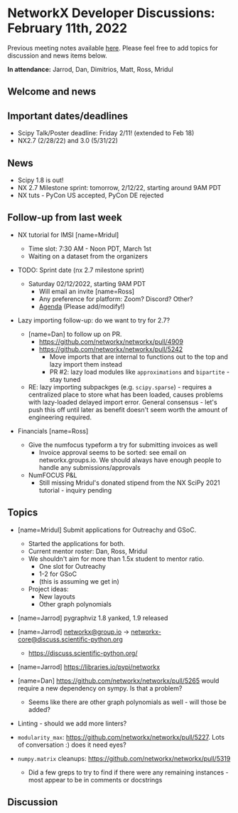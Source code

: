 # NetworkX Developer Discussions: February 11th, 2022

Previous meeting notes available [here](https://github.com/networkx/archive/tree/main/meetings). Please feel free to add topics for discussion and news items below.

**In attendance:** Jarrod, Dan, Dimitrios, Matt, Ross, Mridul

## Welcome and news

## Important dates/deadlines

- Scipy Talk/Poster deadline: Friday 2/11! (extended to Feb 18)
- NX2.7 (2/28/22) and 3.0 (5/31/22)

## News

- Scipy 1.8 is out!
- NX 2.7 Milestone sprint: tomorrow, 2/12/22, starting around 9AM PDT
- NX tuts - PyCon US accepted, PyCon DE rejected

## Follow-up from last week

- NX tutorial for IMSI [name=Mridul]
  * Time slot: 7:30 AM - Noon PDT, March 1st
  * Waiting on a dataset from the organizers

- TODO: Sprint date (nx 2.7 milestone sprint)
  * Saturday 02/12/2022, starting 9AM PDT
    - Will email an invite [name=Ross]
    - Any preference for platform: Zoom? Discord? Other?
    - [Agenda](https://hackmd.io/1vmudy-ySCeMPIXNCFuTVA) (Please add/modify!)
  
- Lazy importing follow-up: do we want to try for 2.7?
    - [name=Dan] to follow up on PR.
        - https://github.com/networkx/networkx/pull/4909
        - https://github.com/networkx/networkx/pull/5242
          * Move imports that are internal to functions out to the top and lazy import them instead
          * PR #2: lazy load modules like `approximations` and `bipartite` - stay tuned
    - RE: lazy importing subpackges (e.g. `scipy.sparse`) - requires a centralized place to store what has been loaded, causes problems with lazy-loaded delayed import error. General consensus - let's push this off until later as benefit doesn't seem worth the amount of engineering required.
          

- Financials [name=Ross]
  * Give the numfocus typeform a try for submitting invoices as well
    - Invoice approval seems to be sorted: see email on networkx.groups.io. We should always have enough people to handle any submissions/approvals
  * NumFOCUS P&L
    - Still missing Mridul's donated stipend from the NX SciPy 2021 tutorial - inquiry pending


## Topics

- [name=Mridul] Submit applications for Outreachy and GSoC.
    - Started the applications for both.
    - Current mentor roster: Dan, Ross, Mridul
    - We shouldn't aim for more than 1.5x student to mentor ratio.
        - One slot for Outreachy
        - 1-2 for GSoC
        - (this is assuming we get in)
    - Project ideas:
      * New layouts
      * Other graph polynomials

- [name=Jarrod] pygraphviz 1.8 yanked, 1.9 released

- [name=Jarrod] networkx@group.io -> networkx-core@discuss.scientific-python.org
    - https://discuss.scientific-python.org/

- [name=Jarrod] https://libraries.io/pypi/networkx

- [name=Dan] https://github.com/networkx/networkx/pull/5265 would require a new dependency on sympy. Is that a problem?
  * Seems like there are other graph polynomials as well - will those be added?

- Linting - should we add more linters?

- `modularity_max`: https://github.com/networkx/networkx/pull/5227. Lots of conversation :) does it need eyes?

- `numpy.matrix` cleanups: https://github.com/networkx/networkx/pull/5319
  * Did a few greps to try to find if there were any remaining instances - most appear to be in comments or docstrings

## Discussion
